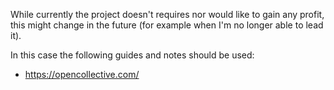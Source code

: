 While currently the project doesn't requires nor would like to gain any profit, this might change in the future (for example when I'm no longer able to lead it).

In this case the following guides and notes should be used:
- https://opencollective.com/